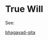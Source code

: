 # True Will

See: &#x20;

[bhagavad-gita](../../../../non-western/indian/hinduism/bhagavad-gita/ "mention")


